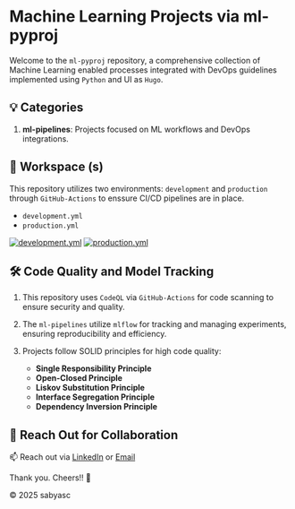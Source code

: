# Machine Learning Projects via ml-pyproj

Welcome to the `ml-pyproj` repository, a comprehensive collection of Machine Learning enabled processes integrated with DevOps guidelines implemented using `Python` and UI as `Hugo`.

## 💡 Categories

1. **ml-pipelines**: Projects focused on ML workflows and DevOps integrations.

## 🚀 Workspace (s)

This repository utilizes two environments: `development` and `production` through `GitHub-Actions` to enssure CI/CD pipelines are in place.

* `development.yml`
* `production.yml`

[![development.yml](https://github.com/sabyasc/ml-pyproj/actions/workflows/development.yml/badge.svg)](https://github.com/sabyasc/ml-pyproj/actions/workflows/development.yml)
[![production.yml](https://github.com/sabyasc/ml-pyproj/actions/workflows/production.yml/badge.svg)](https://github.com/sabyasc/ml-pyproj/actions/workflows/production.yml)

## 🛠️ Code Quality and Model Tracking

1. This repository uses `CodeQL` via `GitHub-Actions` for code scanning to ensure security and quality.

2. The `ml-pipelines` utilize `mlflow` for tracking and managing experiments, ensuring reproducibility and efficiency.

3. Projects follow SOLID principles for high code quality:
    - **Single Responsibility Principle**
    - **Open-Closed Principle**
    - **Liskov Substitution Principle**
    - **Interface Segregation Principle**
    - **Dependency Inversion Principle**

## 🤝 Reach Out for Collaboration

📫 Reach out via [LinkedIn](https://www.linkedin.com/in/sabyasc/) or [Email](mailto:sabya.1834090@gmail.com)

Thank you. Cheers!! :clinking_glasses:

© 2025 sabyasc

